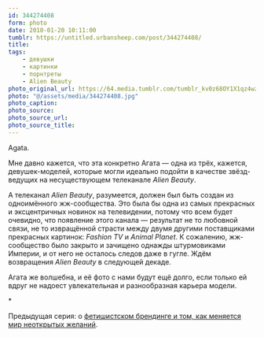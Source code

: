 ```yaml
---
id: 344274408
form: photo
date: 2010-01-20 10:11:00
tumblr: https://untitled.urbansheep.com/post/344274408/
title:
tags:
    - девушки
    - картинки
    - порнтреты
    - Alien Beauty
photo_original_url: https://64.media.tumblr.com/tumblr_kv0z68OY1X1qz4wzio1_1280.jpg
photo: "@/assets/media/344274408.jpg"
photo_caption:
photo_source:
photo_source_url:
photo_source_title:
---
```


<p>Agata.</p>

<p>Мне давно кажется, что эта конкретно Агата — одна из трёх, кажется, девушек-моделей, которые могли идеально подойти в качестве звёзд-ведущих на несуществующем телеканале <i>Alien Beauty</i>.</p>

<p>А телеканал <i>Alien Beauty</i>, разумеется, должен был быть создан из одноимённого жж-сообщества. Это была бы одна из самых прекрасных и эксцентричных новинок на телевидении, потому что всем будет очевидно, что появление этого канала — результат не то любовной связи, не то извращённой страсти между двумя другими поставщиками прекрасных картинок: <i>Fashion TV</i> и <i>Animal Planet</i>. К сожалению, жж-сообщество было закрыто и зачищено однажды штурмовиками Империи, и от него не осталось следов даже в гугле. Ждём возвращения <i>Alien Beauty</i> в следующей декаде.</p>

<p>Агата же волшебна, и её фото с нами будут ещё долго, если только ей вдруг не надоест увлекательная и разнообразная карьера модели.</p>

<p>*</p>

<p>Предыдущая серия: о <a href="http://untitled.urbansheep.ru/post/216345993">фетишистском брендинге и том, как меняется мир неоткрытых желаний</a>.</p>
